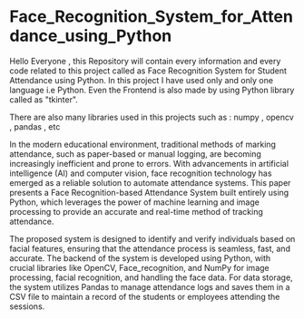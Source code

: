 # Face_Recognition_System_for_Attendance_using_Python
 Hello Everyone , this Repository will contain every information and every code related to this project called as Face Recognition System for Student Attendance using Python. 
 In this project I have used only and only one language i.e Python.
 Even the Frontend is also made by using Python library called as "tkinter".

There are also many libraries used in this projects such as : numpy , opencv , pandas , etc 


In the modern educational environment, traditional methods of marking attendance, such as paper-based or manual logging, are becoming increasingly inefficient and prone to errors. With advancements in artificial intelligence (AI) and computer vision, face recognition technology has emerged as a reliable solution to automate attendance systems. This paper presents a Face Recognition-based Attendance System built entirely using Python, which leverages the power of machine learning and image processing to provide an accurate and real-time method of tracking attendance.

The proposed system is designed to identify and verify individuals based on facial features, ensuring that the attendance process is seamless, fast, and accurate. The backend of the system is developed using Python, with crucial libraries like OpenCV, Face_recognition, and NumPy for image processing, facial recognition, and handling the face data. For data storage, the system utilizes Pandas to manage attendance logs and saves them in a CSV file to maintain a record of the students or employees attending the sessions.
